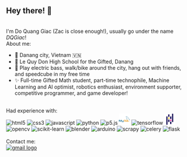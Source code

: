 ## Hey there! 👋
<br>I'm Do Quang Giac (Zac is close enough!), usually go under the name _DQGiac_!
<br>
About me:
- 📍 Danang city, Vietnam 🇻🇳
- 🏫 Le Quy Don High School for the Gifted, Danang
- 🎲 Play electric bass, walk/bike around the city, hang out with friends, and speedcube in my free time
- ✨ Full-time Gifted Math student, part-time technophile, Machine Learning and AI optimist, robotics enthusiast, environment supporter, competitive programmer, and game developer!
<br>
Had experience with:
<br>
<div align="left">
  <img src="https://cdn.jsdelivr.net/gh/devicons/devicon/icons/html5/html5-original.svg" height="30" alt="html5" />
  <img src="https://cdn.jsdelivr.net/gh/devicons/devicon/icons/css3/css3-original.svg" height="30" alt="css3" />
  <img src="https://cdn.jsdelivr.net/gh/devicons/devicon/icons/javascript/javascript-original.svg" height="30" alt="javascript" />
  <img src="https://cdn.jsdelivr.net/gh/devicons/devicon/icons/python/python-original.svg" height="30" alt="python" />
  <img src="https://upload.wikimedia.org/wikipedia/commons/thumb/c/c6/P5.js_icon.svg/2048px-P5.js_icon.svg.png" height="30" alt="p5.js" />
  <img src="https://raw.githubusercontent.com/devicons/devicon/master/icons/mysql/mysql-original-wordmark.svg" height="30" alt="MySQL" />
  <img src="https://www.vectorlogo.zone/logos/tensorflow/tensorflow-icon.svg" height="30" alt="tensorflow" />
  <img src="https://raw.githubusercontent.com/devicons/devicon/2ae2a900d2f041da66e950e4d48052658d850630/icons/pandas/pandas-original.svg" height="30" alt="pandas" />
  <img src="https://www.vectorlogo.zone/logos/opencv/opencv-icon.svg" height="30" alt="opencv" />
  <img src="https://upload.wikimedia.org/wikipedia/commons/0/05/Scikit_learn_logo_small.svg" height="30" alt="scikit-learn" />
  <img src="https://cdn.jsdelivr.net/gh/devicons/devicon/icons/blender/blender-original.svg" height="30" alt="blender" />
  <img src="https://cdn.jsdelivr.net/gh/devicons/devicon/icons/arduino/arduino-original.svg" height="30" alt="arduino" />
  <img src="https://scrapeops.io/img/sdk-icons/scrapy-logo.png" height="30" alt="scrapy" />
  <img src="https://upload.wikimedia.org/wikipedia/commons/1/19/Celery_logo.png" height="30" alt="celery" />
<!--   <a style="background: rgba(255,0,0);"><img src="https://upload.wikimedia.org/wikipedia/commons/3/3c/Flask_logo.svg" height="30" alt="flask" /></a> -->
  <img src="https://play-lh.googleusercontent.com/ekpyJiZppMBBxCR5hva9Zz1pr3MYlFP-vWTYR3eIU7HOMAmg3jCJengHJ1GFgFMyyYc=w480-h960" height="30" alt="flask" />
</div>
<br>
Contact me:
<br>
<a href="mailto:doquanggiac@gmail.com"><img src="https://img.shields.io/static/v1?message=Gmail&logo=gmail&label=&color=D14836&logoColor=white&labelColor=&style=for-the-badge" height="30" alt="gmail logo" /></a>
